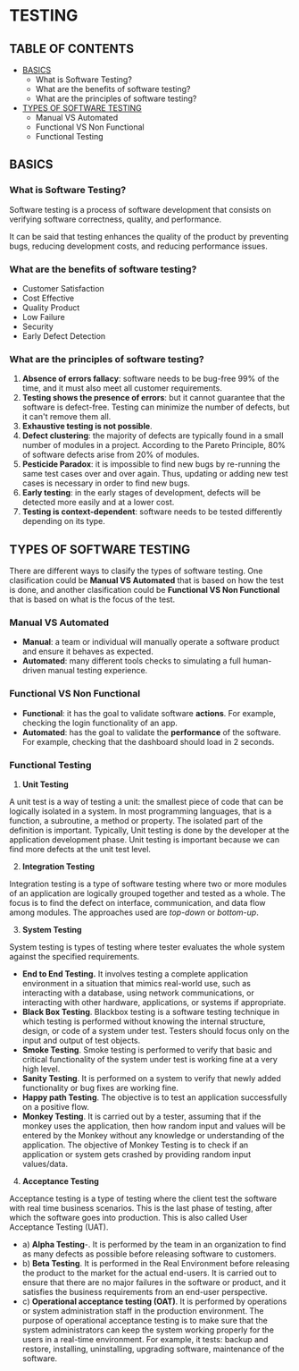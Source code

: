 # TESTING

## TABLE OF CONTENTS

- [BASICS](#basics)
  - What is Software Testing?
  - What are the benefits of software testing?
  - What are the principles of software testing?
- [TYPES OF SOFTWARE TESTING](#types_of_software_testing)
  - Manual VS Automated
  - Functional VS Non Functional
  - Functional Testing

<a name="basics"/>

## BASICS

### What is Software Testing?

Software testing is a process of software development that consists on verifying software correctness, quality, and performance.

It can be said that testing enhances the quality of the product by preventing bugs, reducing development costs, and reducing performance issues.

### What are the benefits of software testing?

- Customer Satisfaction
- Cost Effective
- Quality Product
- Low Failure
- Security
- Early Defect Detection

### What are the principles of software testing?

1. **Absence of errors fallacy**: software needs to be bug-free 99% of the time, and it must also meet all customer requirements.
2. **Testing shows the presence of errors**: but it cannot guarantee that the software is defect-free. Testing can minimize the number of defects, but it can't remove them all.
3. **Exhaustive testing is not possible**.
4. **Defect clustering**: the majority of defects are typically found in a small number of modules in a project. According to the Pareto Principle, 80% of software defects arise from 20% of modules.
5. **Pesticide Paradox**: it is impossible to find new bugs by re-running the same test cases over and over again. Thus, updating or adding new test cases is necessary in order to find new bugs.
6. **Early testing**: in the early stages of development, defects will be detected more easily and at a lower cost.
7. **Testing is context-dependent**: software needs to be tested differently depending on its type.

<a name="types_of_software_testing"/>

## TYPES OF SOFTWARE TESTING

There are different ways to clasify the types of software testing. One clasification could be **Manual VS Automated** that is based on how the test is done, and another clasification could be **Functional VS Non Functional** that is based on what is the focus of the test.

### Manual VS Automated

- **Manual**: a team or individual will manually operate a software product and ensure it behaves as expected.
- **Automated**: many different tools checks to simulating a full human-driven manual testing experience.

### Functional VS Non Functional

- **Functional**: it has the goal to validate software **actions**. For example, checking the login functionality of an app.
- **Automated**: has the goal to validate the **performance** of the software. For example, checking that the dashboard should load in 2 seconds.

### Functional Testing

1. **Unit Testing**

A unit test is a way of testing a unit: the smallest piece of code that can be logically isolated in a system. In most programming languages, that is a function, a subroutine, a method or property. The isolated part of the definition is important. Typically, Unit testing is done by the developer at the application development phase. Unit testing is important because we can find more defects at the unit test level.

2. **Integration Testing**

Integration testing is a type of software testing where two or more modules of an application are logically grouped together and tested as a whole. The focus is to find the defect on interface, communication, and data flow among modules. The approaches used are *top-down* or *bottom-up*.

3. **System Testing**

System testing is types of testing where tester evaluates the whole system against the specified requirements.

- **End to End Testing.** It involves testing a complete application environment in a situation that mimics real-world use, such as interacting with a database, using network communications, or interacting with other hardware, applications, or systems if appropriate.
- **Black Box Testing**. Blackbox testing is a software testing technique in which testing is performed without knowing the internal structure, design, or code of a system under test. Testers should focus only on the input and output of test objects.
- **Smoke Testing**. Smoke testing is performed to verify that basic and critical functionality of the system under test is working fine at a very high level.
- **Sanity Testing**.  It is performed on a system to verify that newly added functionality or bug fixes are working fine.
- **Happy path Testing**. The objective is to test an application successfully on a positive flow.
- **Monkey Testing**. It is carried out by a tester, assuming that if the monkey uses the application, then how random input and values will be entered by the Monkey without any knowledge or understanding of the application. The objective of Monkey Testing is to check if an application or system gets crashed by providing random input values/data.

4. **Acceptance Testing**

Acceptance testing is a type of testing where the client test the software with real time business scenarios. This is the last phase of testing, after which the software goes into production. This is also called User Acceptance Testing (UAT).

- a) **Alpha Testing**-. It is performed by the team in an organization to find as many defects as possible before releasing software to customers.
- b) **Beta Testing**. It is performed in the Real Environment before releasing the product to the market for the actual end-users. It is carried out to ensure that there are no major failures in the software or product, and it satisfies the business requirements from an end-user perspective.
- c) **Operational acceptance testing (OAT)**. It is performed by operations or system administration staff in the production environment. The purpose of operational acceptance testing is to make sure that the system administrators can keep the system working properly for the users in a real-time environment. For example, it tests: backup and restore, installing, uninstalling, upgrading software, maintenance of the software.
